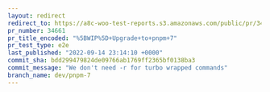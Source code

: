 ```yaml
---
layout: redirect
redirect_to: https://a8c-woo-test-reports.s3.amazonaws.com/public/pr/34661/e2e/index.html
pr_number: 34661
pr_title_encoded: "%5BWIP%5D+Upgrade+to+pnpm+7"
pr_test_type: e2e
last_published: "2022-09-14 23:14:10 +0000"
commit_sha: bdd299479824de09766ab1769ff2365bf0138ba3
commit_message: "We don't need -r for turbo wrapped commands"
branch_name: dev/pnpm-7
---
```

